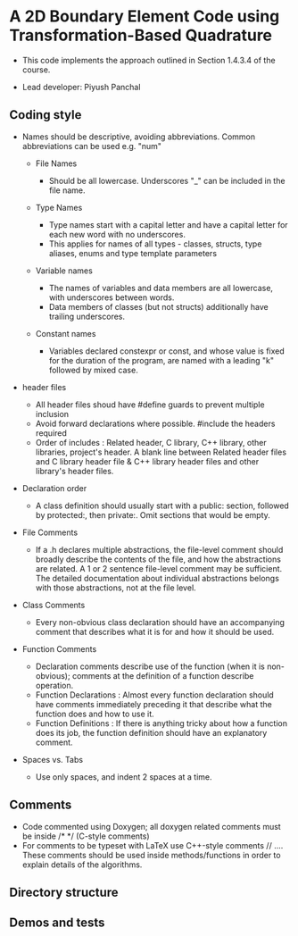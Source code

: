 # A 2D Boundary Element Code using Transformation-Based Quadrature

* This code implements the approach outlined in Section 1.4.3.4 of the course.

* Lead developer: Piyush Panchal

## Coding style

* Names should be descriptive, avoiding abbreviations. Common abbreviations can be used e.g. "num"
	* File Names
		* Should be all lowercase. Underscores "_" can be included in the file name.

	* Type Names
		* Type names start with a capital letter and have a capital letter for each new word with no underscores.
		* This applies for names of all types - classes, structs, type aliases, enums and type template parameters

	* Variable names
		* The names of variables and data members are all lowercase, with underscores between words.
		* Data members of classes (but not structs) additionally have trailing underscores.

	* Constant names
		* Variables declared constexpr or const, and whose value is fixed for the duration of the program, are named with a leading "k" followed by mixed case.

* header files
 	* All header files shoud have #define guards to prevent multiple inclusion
	* Avoid forward declarations where possible. #include the headers required
	* Order of includes : Related header, C library, C++ library, other libraries, project's header. A blank line between Related header files and C library header file & C++ library header files and other library's header files.

* Declaration order
	* A class definition should usually start with a public: section, followed by protected:, then private:. Omit sections that would be empty.

* File Comments
 	* If a .h declares multiple abstractions, the file-level comment should broadly describe the contents of the file, and how the abstractions are related. A 1 or 2 sentence file-level comment may be sufficient. The detailed documentation about individual abstractions belongs with those abstractions, not at the file level.

* Class Comments
	* Every non-obvious class declaration should have an accompanying comment that describes what it is for and how it should be used.

* Function Comments
	* Declaration comments describe use of the function (when it is non-obvious); comments at the definition of a function describe operation.
	* Function Declarations : Almost every function declaration should have comments immediately preceding it that describe what the function does and how to use it.
	* Function Definitions : If there is anything tricky about how a function does its job, the function definition should have an explanatory comment.

* Spaces vs. Tabs
	* Use only spaces, and indent 2 spaces at a time.

## Comments

* Code commented using Doxygen; all doxygen related comments must be inside /* */
  (C-style comments)
* For comments to be typeset with LaTeX use C++-style comments // ....
  These comments should be used inside methods/functions in order to explain 
  details of the algorithms.

## Directory structure

## Demos and tests
